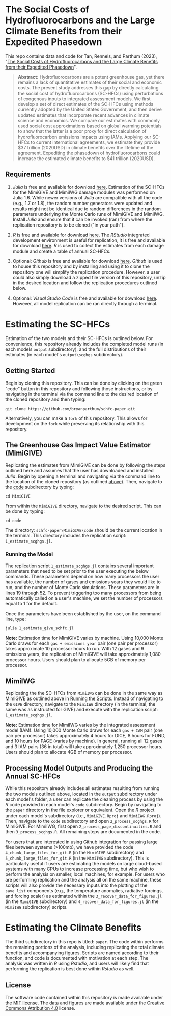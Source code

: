 # The Social Costs of Hydrofluorocarbons and the Large Climate Benefits from their Expedited Phasedown

This repo contains data and code for Tan, Rennels, and Parthum (2023), "[The Social Costs of Hydrofluorocarbons and the Large Climate Benefits from their Expedited Phasedown](http://dx.doi.org/)". 

> **Abstract:** 
> Hydrofluorocarbons are a potent greenhouse gas, yet there remains a lack of quantitative estimates of their social and economic costs. The present study addresses this gap by directly calculating the social cost of hydrofluorocarbons (SC-HFCs) using perturbations of exogenous inputs to integrated assessment models. We first develop a set of direct estimates of the SC-HFCs using methods currently adopted by the United States Government, and then derive updated estimates that incorporate recent advances in climate science and economics. We compare our estimates with commonly used social cost approximations based on global warming potentials to show that the latter is a poor proxy for direct calculation of hydrofluorocarbon emissions impacts using IAMs. Applying our SC-HFCs to current international agreements, we estimate they provide $37 trillion (2020USD) in climate benefits over the lifetime of the agreement. Expediting the phasedown of hydrofluorocarbons could increase the estimated climate benefits to $41 trillion (2020USD).  

## Requirements
1. *Julia* is free and available for download [here](https://julialang.org/). Estimation of the SC-HFCs for the MimiGIVE and MimiIWG damage modules was performed on Julia 1.6. While newer versions of *Julia* are compatible with all the code (e.g., 1.7 or 1.8), the random number generators were updated and results might not be identical due to random differences in the random parameters underlying the Monte Carlo runs of MimiGIVE and MimiIWG. Install *Julia* and ensure that it can be invoked (ran) from where the replication repository is to be cloned ("in your path"). 

2. *R* is free and available for download [here](https://www.r-project.org/). The *RStudio* integrated development environment is useful for replication, it is free and available for download [here](https://www.rstudio.com/products/rstudio/). *R* is used to collect the estimates from each damage module and create a table of annual SC-HFCs. 

3. Optional: *Github* is free and available for download [here](https://github.com/git-guides/install-git). *Github* is used to house this repository and by installing and using it to clone the repository one will simplify the replication procedure. However, a user could also simply download a zipped file version of this repository, unzip in the desired location and follow the replication procedures outlined below.

4. Optional: *Visual Studio Code* is free and available for download [here](https://code.visualstudio.com/). However, all model replication can be ran directly through a terminal. 

# Estimating the SC-HFCs
Estimation of the two models and their SC-HFCs is outlined below. For convenience, this repository already includes the completed model runs (in each models `output` subdirectory), and the full distributions of their estimates (in each model's `output\scghgs` subdirectory).

## Getting Started
Begin by cloning this repository. This can be done by clicking on the green "code" button in this repository and following those instructions, or by navigating in the terminal via the command line to the desired location of the cloned repository and then typing: 

```
git clone https://github.com/bryanparthum/schfc-paper.git
```

Alternatively, you can make a `fork` of this repository. This allows for development on the `fork` while preserving its relationship with this repository.

## The Greenhouse Gas Impact Value Estimator (MimiGIVE)
Replicating the estimates from MimiGIVE can be done by following the steps outlined here and assumes that the user has downloaded and installed *Julia*. Begin by opening a terminal and navigating via the command line to the location of the cloned repository (as outlined [above](#getting-started)). Then, navigate to the [code](MimiGIVE/code) subdirectory by typing:

```
cd MimiGIVE
```

From within the `MimiGIVE` directory, navigate to the desired script. This can be done by typing:

```
cd code 
```

The directory: `schfc-paper\MimiGIVE\code` should be the current location in the terminal. This directory includes the replication script: `1_estimate_scghgs.jl`. 

### Running the Model
The replication script `1_estimate_scghgs.jl` contains several important parameters that need to be set prior to the user executing the below commands. These parameters depend on how many processors the user has available, the number of gases and emissions years they would like to run, and the number of Monte Carlo simulations. These parameters are in lines 19 through 52. To prevent triggering too many processors from being automatically called on a user's machine, we set the number of processors equal to 1 for the default.

Once the parameters have been established by the user, on the command line, type: 

```
julia 1_estimate_give_schfc.jl
```

**Note:** Estimation time for MimiGIVE varies by machine. Using 10,000 Monte Carlo draws for each `gas + emissions year` pair (one pair per processor) takes approximate 10 processor hours to run. With 12 gases and 9 emissions years, the replication of MimiGIVE will take approximately 1,080 processor hours. Users should plan to allocate 5GB of memory per processor. 

## MimiIWG 
Replicating the the SC-HFCs from `MimiIWG` can be done in the same way as MimiGIVE as outlined above in [Running the Scripts](#running-the-scripts). Instead of navigating to the `GIVE` directory, navigate to the `MimiIWG` directory (in the terminal, the same was as instructed for GIVE) and execute with the replication script: `1_estimate_scghgs.jl`. 

**Note:** Estimation time for MimiIWG varies by the integrated assessment model (IAM). Using 10,000 Monte Carlo draws for each `gas + IAM` pair (one pair per processor) takes approximately 4 hours for DICE, 8 hours for FUND, and 10 hours for PAGE (varies by machine).  In general, running all 12 gases and 3 IAM pairs (36 in total) will take approximately 1,250 processor hours. Users should plan to allocate 4GB of memory per processor. 

## Processing Model Outputs and Producing the Annual SC-HFCs
While this repository already includes all estimates resulting from running the two models outlined above, located in the `output` subdirectory under each model's folder, a user can replicate the cleaning process by using the *R* code provided in each model's `code` subdirectory. Begin by navigating to the `paper` directory in the file explorer or equivalent. Open the *R* project under each model's subdirectory (i.e., `MimiGIVE.Rproj` and `MimiIWG.Rproj`). Then, navigate to the `code` subdirectory and open `2_process_scghgs.R` for MimiGIVE. For MimiIWG, first open `2_process_page_discontinuities.R` and then `3_process_scghgs.R`. All remaining steps are documented in the code. 

For users that are interested in using Github integration for passing large files between systems (>100mb), we have provided the code `4_chunk_large_files_for_git.R` (in the `MimiGIVE` subdirectory) and `5_chunk_large_files_for_git.R` (in the `MimiIWG` subdirectory). This is particularly useful if users are estimating the models on large cloud-based systems with many CPUs to increase processing time, but who wish to perform the analysis on smaller, local machines, for example. For users who are performing replication and the analysis all on the same machine, these scripts will also provide the necessary inputs into the plotting of the `save_list` components (e.g., the temperature anomalies, radiative forcings, and forcing scaler) as estimated within the `3_recover_data_for_figures.jl` (in the `MimiGIVE` subdirectory) and `4_recover_data_for_figures.jl` (in the `MimiIWG` subdirectory) scripts.

# Estimating the Climate Benefits
The third subdirectory in this repo is titled: `paper`. The code within performs the remaining portions of the analysis, including replicating the total climate benefits and accompanying figures. Scripts are named according to their function, and code is documented with motivation at each step. The analysis was written in *R* using *Rstudio*, and users will likely find that performing the replication is best done within *Rstudio* as well. 

## License
The software code contained within this repository is made available under the [MIT license](http://opensource.org/licenses/mit-license.php). The data and figures are made available under the [Creative Commons Attribution 4.0](https://creativecommons.org/licenses/by/4.0/) license.
